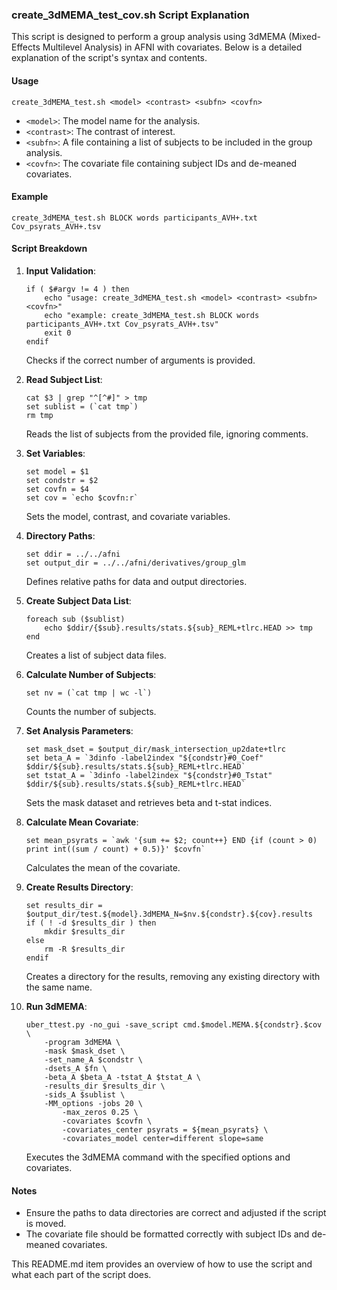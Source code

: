 ### create_3dMEMA_test_cov.sh Script Explanation

This script is designed to perform a group analysis using 3dMEMA (Mixed-Effects Multilevel Analysis) in AFNI with covariates. Below is a detailed explanation of the script's syntax and contents.

#### Usage
```
create_3dMEMA_test.sh <model> <contrast> <subfn> <covfn>
```
- `<model>`: The model name for the analysis.
- `<contrast>`: The contrast of interest.
- `<subfn>`: A file containing a list of subjects to be included in the group analysis.
- `<covfn>`: The covariate file containing subject IDs and de-meaned covariates.

#### Example
```
create_3dMEMA_test.sh BLOCK words participants_AVH+.txt Cov_psyrats_AVH+.tsv
```

#### Script Breakdown
1. **Input Validation**:
   ```
   if ( $#argv != 4 ) then
       echo "usage: create_3dMEMA_test.sh <model> <contrast> <subfn> <covfn>"
       echo "example: create_3dMEMA_test.sh BLOCK words participants_AVH+.txt Cov_psyrats_AVH+.tsv"
       exit 0
   endif
   ```
   Checks if the correct number of arguments is provided.

2. **Read Subject List**:
   ```
   cat $3 | grep "^[^#]" > tmp
   set sublist = (`cat tmp`)
   rm tmp
   ```
   Reads the list of subjects from the provided file, ignoring comments.

3. **Set Variables**:
   ```
   set model = $1
   set condstr = $2
   set covfn = $4
   set cov = `echo $covfn:r`
   ```
   Sets the model, contrast, and covariate variables.

4. **Directory Paths**:
   ```
   set ddir = ../../afni
   set output_dir = ../../afni/derivatives/group_glm
   ```
   Defines relative paths for data and output directories.

5. **Create Subject Data List**:
   ```
   foreach sub ($sublist)
       echo $ddir/{$sub}.results/stats.${sub}_REML+tlrc.HEAD >> tmp
   end
   ```
   Creates a list of subject data files.

6. **Calculate Number of Subjects**:
   ```
   set nv = (`cat tmp | wc -l`)
   ```
   Counts the number of subjects.

7. **Set Analysis Parameters**:
   ```
   set mask_dset = $output_dir/mask_intersection_up2date+tlrc
   set beta_A = `3dinfo -label2index "${condstr}#0_Coef" $ddir/${sub}.results/stats.${sub}_REML+tlrc.HEAD`
   set tstat_A = `3dinfo -label2index "${condstr}#0_Tstat" $ddir/${sub}.results/stats.${sub}_REML+tlrc.HEAD`
   ```
   Sets the mask dataset and retrieves beta and t-stat indices.

8. **Calculate Mean Covariate**:
   ```
   set mean_psyrats = `awk '{sum += $2; count++} END {if (count > 0) print int((sum / count) + 0.5)}' $covfn`
   ```
   Calculates the mean of the covariate.

9. **Create Results Directory**:
   ```
   set results_dir = $output_dir/test.${model}.3dMEMA_N=$nv.${condstr}.${cov}.results
   if ( ! -d $results_dir ) then
       mkdir $results_dir
   else
       rm -R $results_dir
   endif
   ```
   Creates a directory for the results, removing any existing directory with the same name.

10. **Run 3dMEMA**:
    ```
    uber_ttest.py -no_gui -save_script cmd.$model.MEMA.${condstr}.$cov \
        -program 3dMEMA \
        -mask $mask_dset \
        -set_name_A $condstr \
        -dsets_A $fn \
        -beta_A $beta_A -tstat_A $tstat_A \
        -results_dir $results_dir \
        -sids_A $sublist \
        -MM_options -jobs 20 \
            -max_zeros 0.25 \
            -covariates $covfn \
            -covariates_center psyrats = ${mean_psyrats} \
            -covariates_model center=different slope=same
    ```
    Executes the 3dMEMA command with the specified options and covariates.

#### Notes
- Ensure the paths to data directories are correct and adjusted if the script is moved.
- The covariate file should be formatted correctly with subject IDs and de-meaned covariates.

This README.md item provides an overview of how to use the script and what each part of the script does.

